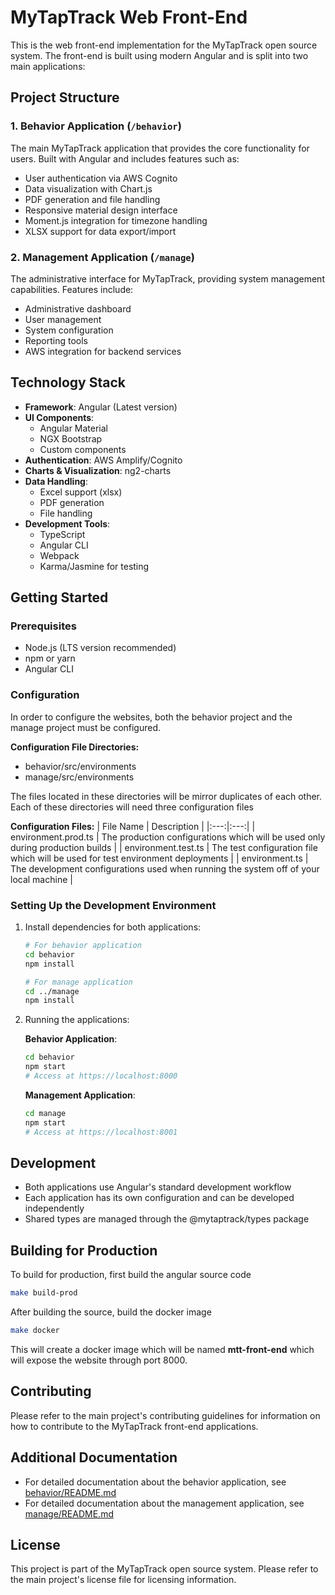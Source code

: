 # MyTapTrack Web Front-End

This is the web front-end implementation for the MyTapTrack open source system. The front-end is built using modern Angular and is split into two main applications:

## Project Structure

### 1. Behavior Application (`/behavior`)
The main MyTapTrack application that provides the core functionality for users. Built with Angular and includes features such as:

- User authentication via AWS Cognito
- Data visualization with Chart.js
- PDF generation and file handling
- Responsive material design interface
- Moment.js integration for timezone handling
- XLSX support for data export/import

### 2. Management Application (`/manage`)
The administrative interface for MyTapTrack, providing system management capabilities. Features include:

- Administrative dashboard
- User management
- System configuration
- Reporting tools
- AWS integration for backend services

## Technology Stack

- **Framework**: Angular (Latest version)
- **UI Components**: 
  - Angular Material
  - NGX Bootstrap
  - Custom components
- **Authentication**: AWS Amplify/Cognito
- **Charts & Visualization**: ng2-charts
- **Data Handling**:
  - Excel support (xlsx)
  - PDF generation
  - File handling
- **Development Tools**:
  - TypeScript
  - Angular CLI
  - Webpack
  - Karma/Jasmine for testing

## Getting Started

### Prerequisites
- Node.js (LTS version recommended)
- npm or yarn
- Angular CLI

### Configuration

In order to configure the websites, both the behavior project and the manage project must be configured.

**Configuration File Directories:**
- behavior/src/environments
- manage/src/environments

The files located in these directories will be mirror duplicates of each other. Each of these directories will need three configuration files

**Configuration Files:**
| File Name | Description |
|:---:|:---:|
| environment.prod.ts | The production configurations which will be used only during production builds |
| environment.test.ts | The test configuration file which will be used for test environment deployments |
| environment.ts | The development configurations used when running the system off of your local machine |

### Setting Up the Development Environment

1. Install dependencies for both applications:
   ```bash
   # For behavior application
   cd behavior
   npm install

   # For manage application
   cd ../manage
   npm install
   ```

2. Running the applications:

   **Behavior Application**:
   ```bash
   cd behavior
   npm start
   # Access at https://localhost:8000
   ```

   **Management Application**:
   ```bash
   cd manage
   npm start
   # Access at https://localhost:8001
   ```

## Development

- Both applications use Angular's standard development workflow
- Each application has its own configuration and can be developed independently
- Shared types are managed through the @mytaptrack/types package

## Building for Production

To build for production, first build the angular source code

```bash
make build-prod
```

After building the source, build the docker image

```bash
make docker
```

This will create a docker image which will be named **mtt-front-end** which will expose the website through port 8000.

## Contributing

Please refer to the main project's contributing guidelines for information on how to contribute to the MyTapTrack front-end applications.

## Additional Documentation

- For detailed documentation about the behavior application, see [behavior/README.md](behavior/README.md)
- For detailed documentation about the management application, see [manage/README.md](manage/README.md)

## License

This project is part of the MyTapTrack open source system. Please refer to the main project's license file for licensing information.